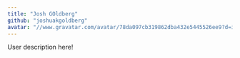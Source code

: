 ```yaml
---
title: "Josh GOldberg"
github: "joshuakgoldberg"
avatar: "//www.gravatar.com/avatar/78da097cb319862dba432e5445526ee9?d=identicon"
---
```


User description here!

